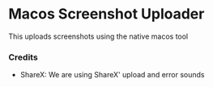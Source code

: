 # Macos Screenshot Uploader

This uploads screenshots using the native macos tool

### Credits

- ShareX: We are using ShareX' upload and error sounds
